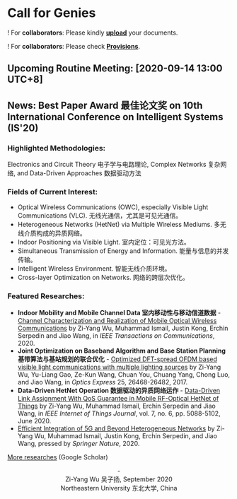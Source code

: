 # Call for Genies
! For **collaborators**: Please kindly [**upload**](https://github.com/aladdin-neu/Meeting-Documents) your documents. 

! For **collaborators**: Please check [**Provisions**](https://github.com/aladdin-neu/Meeting-Documents/blob/master/%E6%9A%82%E8%A1%8C%E8%A7%84%E5%AE%9A.md).

## Upcoming Routine Meeting: [2020-09-14 13:00 UTC+8]
## News: **Best Paper Award 最佳论文奖** on 10th International Conference on Intelligent Systems (IS'20) 

### Highlighted Methodologies:
Electronics and Circuit Theory 电子学与电路理论, Complex Networks 复杂网络, and Data-Driven Approaches 数据驱动方法

### Fields of Current Interest:
- Optical Wireless Communications (OWC), especially Visible Light Communications (VLC). 无线光通信，尤其是可见光通信。
- Heterogeneous Networks (HetNet) via Multiple Wireless Mediums. 多无线介质构成的异质网络。
- Indoor Positioning via Visible Light. 室内定位：可见光方法。
- Simultaneous Transmission of Energy and Information. 能量与信息的并发传输。
- Intelligent Wireless Environment. 智能无线介质环境。
- Cross-layer Optimization on Networks. 网络的跨层次优化。

### Featured Researches:
- **Indoor Mobility and Mobile Channel Data 室内移动性与移动信道数据** - [Channel Characterization and Realization of Mobile Optical Wireless Communications](https://ieeexplore.ieee.org/abstract/document/9140033) by Zi-Yang Wu, Muhammad Ismail, Justin Kong, Erchin Serpedin and Jiao Wang, in _IEEE Transactions on Communications_, 2020.
- **Joint Optimization on Baseband Algorithm and Base Station Planning 基带算法与基站规划的联合优化** - [Optimized DFT-spread OFDM based visible light communications with multiple lighting sources](https://www.osapublishing.org/oe/abstract.cfm?uri=oe-25-22-26468) by Zi-Yang Wu, Yu-Liang Gao, Ze-Kun Wang, Chuan You, Chuang Yang, Chong Luo, and Jiao Wang, in _Optics Express_ 25, 26468-26482, 2017.
- **Data-Driven HetNet Operation 数据驱动的异质网络运作** - [Data-Driven Link Assignment With QoS Guarantee in Mobile RF-Optical HetNet of Things](https://ieeexplore.ieee.org/stamp/stamp.jsp?tp=&arnumber=9007356&isnumber=9115800) by Zi-Yang Wu, Muhammad Ismail, Erchin Serpedin and Jiao Wang, in _IEEE Internet of Things Journal_, vol. 7, no. 6, pp. 5088-5102, June 2020.
- [Efficient Integration of 5G and Beyond Heterogeneous Networks](https://link.springer.com/book/10.1007%2F978-981-15-6938-8) by Zi-Yang Wu, Muhammad Ismail, Justin Kong, Erchin Serpedin, and Jiao Wang, pressed by _Springer Nature_, 2020.

[More researches](https://scholar.google.com.hk/citations?user=BDEsGscAAAAJ&hl=zh-CN) (Google Scholar)

<center> - </center>

<center>Zi-Yang Wu 吴子扬, September 2020</center>

<center>Northeastern University 东北大学, China</center>
